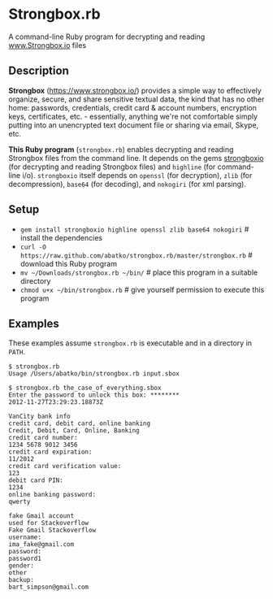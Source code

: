 Strongbox.rb
============

A command-line Ruby program for decrypting and reading www.Strongbox.io files

Description
-----------

**Strongbox** (https://www.strongbox.io/) provides a simple way to effectively
organize, secure, and share sensitive textual data, the kind that has no other
home: passwords, credentials, credit card & account numbers, encryption keys,
certificates, etc. - essentially, anything we're not comfortable simply putting
into an unencrypted text document file or sharing via email, Skype, etc.

**This Ruby program** (`strongbox.rb`) enables decrypting and reading Strongbox
files from the command line. It depends on the gems
[strongboxio](https://github.com/abatko/strongboxio) (for decrypting and
reading Strongbox files) and `highline` (for command-line i/o). `strongboxio`
itself depends on `openssl` (for decryption), `zlib` (for decompression),
`base64` (for decoding), and `nokogiri` (for xml parsing).


Setup
-----

 * `gem install strongboxio highline openssl zlib base64 nokogiri` # install the dependencies
 * `curl -O https://raw.github.com/abatko/strongbox.rb/master/strongbox.rb` # download this Ruby program
 * `mv ~/Downloads/strongbox.rb ~/bin/` # place this program in a suitable directory
 * `chmod u+x ~/bin/strongbox.rb` # give yourself permission to execute this program

Examples
--------

These examples assume `strongbox.rb` is executable and in a directory in `PATH`.

    $ strongbox.rb 
    Usage /Users/abatko/bin/strongbox.rb input.sbox

    $ strongbox.rb the_case_of_everything.sbox
    Enter the password to unlock this box: ********
    2012-11-27T23:29:23.18873Z
    
    VanCity bank info
    credit card, debit card, online banking
    Credit, Debit, Card, Online, Banking
    credit card number: 
    1234 5678 9012 3456
    credit card expiration: 
    11/2012
    credit card verification value: 
    123
    debit card PIN: 
    1234
    online banking password: 
    qwerty
    
    fake Gmail account
    used for Stackoverflow
    Fake Gmail Stackoverflow
    username: 
    ima_fake@gmail.com
    password: 
    password1
    gender: 
    other
    backup: 
    bart_simpson@gmail.com

